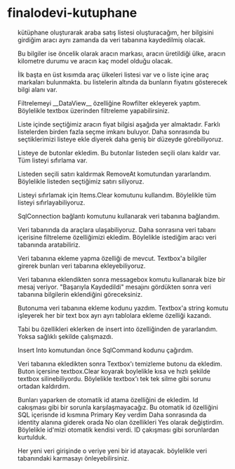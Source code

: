 # finalodevi-kutuphane
<ul>kütüphane oluşturarak araba satış listesi oluşturacağım, her bilgisini girdiğim aracı aynı zamanda da veri tabanına kaydedilmiş olacak.</ul>
<ul>Bu bilgiler ise öncelik olarak aracın markası, aracın üretildiği ülke, aracın kilometre durumu ve aracın kaç model olduğu olacak.</ul>
<ul>İlk başta en üst kısımda araç ülkeleri listesi var ve o liste içine araç markaları bulunmakta. bu listelerin altında da bunların fiyatını gösterecek bilgi alanı var.</ul>
<ul>Filtrelemeyi __DataView__ özelliğine Rowfilter ekleyerek yaptım. Böylelikle textbox üzerinden filtreleme yapabilirsiniz.</ul>
<ul>Liste içinde seçtiğimiz aracın fiyat bilgisi aşağıda yer almaktadır. Farklı listelerden birden fazla seçme imkanı buluyor. Daha sonrasında bu seçtiklerimizi listeye ekle diyerek daha geniş bir düzeyde görebiliyoruz. </ul>
<ul>Listeye de butonlar ekledim. Bu butonlar listeden seçili olanı kaldır var. Tüm listeyi sıfırlama var.</ul>
<ul>Listeden seçili satırı kaldırmak RemoveAt komutundan yararlandım. Böylelikle listeden seçtiğimiz satırı siliyoruz.</ul>
<ul>Listeyi sıfırlamak için Items.Clear komutunu kullandım. Böylelikle tüm listeyi sıfırlayabiliyoruz.</ul>
<ul>SqlConnection bağlantı komutunu kullanarak veri tabanına bağlandım.</ul>
<ul>Veri tabanında da araçlara ulaşabiliyoruz. Daha sonrasına veri tabanı içerisine filtreleme özelliğimizi ekledim. Böylelikle istediğim aracı veri tabanında aratabiliriz. </ul>
<ul>Veri tabanına ekleme yapma özelliği de mevcut. Textbox'a bilgiler girerek bunları veri tabanına ekleyebiliyoruz.</ul>
<ul>Veri tabanına eklendikten sonra messagebox komutu kullanarak bize bir mesaj veriyor. "Başarıyla Kaydedildi" mesajını gördükten sonra veri tabanına bilgilerin eklendiğini göreceksiniz.</ul>
<ul>Butonuma veri tabanına ekleme kodunu yazdım. Textbox'a string komutu işleyerek her bir text box ayrı ayrı tablolara ekleme özelliği kazandı.</ul>
<ul>Tabi bu özellikleri eklerken de insert into özelliğinden de yararlandım. Yoksa sağlıklı şekilde çalışmazdı. </ul>
<ul>Insert Into komutundan önce SqlCommand kodunu çağırdım.</ul>
<ul>Veri tabanına ekledikten sonra Textbox'ı temizleme butonu da ekledim. Buton içersine textbox.Clear koyarak boylelikle kısa ve hızlı şekilde textbox silinebiliyordu. Böylelikle textbox'ı tek tek silme gibi sorunu ortadan kaldırdım.</ul>
<ul>Bunları yaparken de otomatik id atama özelliğini de ekledim. Id cakışması gibi bir sorunla karşılaşmayacağız. Bu otomatik id özelliğini SQL içerisnde id kısmına Primary Key verdim Daha sonrasında da identity alanına giderek orada No olan özellikleri Yes olarak değiştirdim. Böylelikle id'mizi otomatik kendisi verdi. ID çakışması gibi sorunlardan kurtulduk. </ul>
<ul>Her yeni veri girişinde o veriye yeni bir id atayacak. böylelikle veri tabanındaki karmasayı önleyebilirsiniz.</ul>
